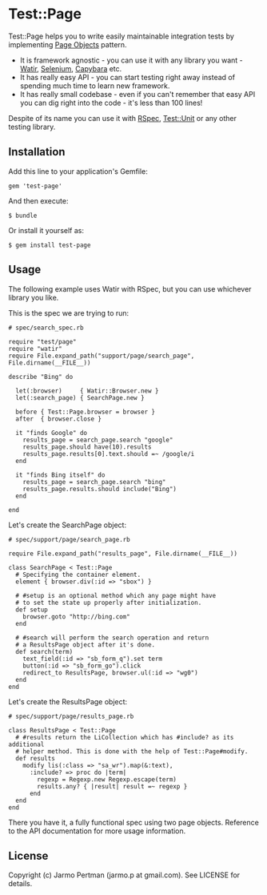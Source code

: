 # Test::Page

Test::Page helps you to write easily maintainable integration tests by implementing [Page Objects](https://code.google.com/p/selenium/wiki/PageObjects) pattern.

* It is framework agnostic - you can use it with any library you want - [Watir](http://watir.com), [Selenium](http://seleniumhq.org/), [Capybara](https://github.com/jnicklas/capybara) etc.
* It has really easy API - you can start testing right away instead of spending much time to learn new framework.
* It has really small codebase - even if you can't remember that easy API you can dig right into the code - it's less than 100 lines!

Despite of its name you can use it with [RSpec](http://rspec.info/), [Test::Unit](http://www.ruby-doc.org/stdlib-1.9.3/libdoc/test/unit/rdoc/Test/Unit.html) or any other testing library.

## Installation

Add this line to your application's Gemfile:

    gem 'test-page'

And then execute:

    $ bundle

Or install it yourself as:

    $ gem install test-page

## Usage

The following example uses Watir with RSpec, but you can use whichever library
you like.

This is the spec we are trying to run:

    # spec/search_spec.rb

    require "test/page"
    require "watir"
    require File.expand_path("support/page/search_page", File.dirname(__FILE__))

    describe "Bing" do
      
      let(:browser)     { Watir::Browser.new }
      let(:search_page) { SearchPage.new }
      
      before { Test::Page.browser = browser }
      after  { browser.close }

      it "finds Google" do
        results_page = search_page.search "google"
        results_page.should have(10).results
        results_page.results[0].text.should =~ /google/i
      end

      it "finds Bing itself" do
        results_page = search_page.search "bing"
        results_page.results.should include("Bing")
      end
      
    end

Let's create the SearchPage object:

    # spec/support/page/search_page.rb

    require File.expand_path("results_page", File.dirname(__FILE__))

    class SearchPage < Test::Page
      # Specifying the container element.
      element { browser.div(:id => "sbox") }

      # #setup is an optional method which any page might have
      # to set the state up properly after initialization.
      def setup
        browser.goto "http://bing.com"
      end

      # #search will perform the search operation and return
      # a ResultsPage object after it's done.
      def search(term)
        text_field(:id => "sb_form_q").set term
        button(:id => "sb_form_go").click
        redirect_to ResultsPage, browser.ul(:id => "wg0")
      end
    end

Let's create the ResultsPage object:

    # spec/support/page/results_page.rb

    class ResultsPage < Test::Page
      # #results return the LiCollection which has #include? as its additional
      # helper method. This is done with the help of Test::Page#modify.
      def results
        modify lis(:class => "sa_wr").map(&:text),
          :include? => proc do |term|
            regexp = Regexp.new Regexp.escape(term)
            results.any? { |result| result =~ regexp }
          end
      end
    end

There you have it, a fully functional spec using two page objects. Reference to the
API documentation for more usage information.

## License

Copyright (c) Jarmo Pertman (jarmo.p at gmail.com). See LICENSE for details.

